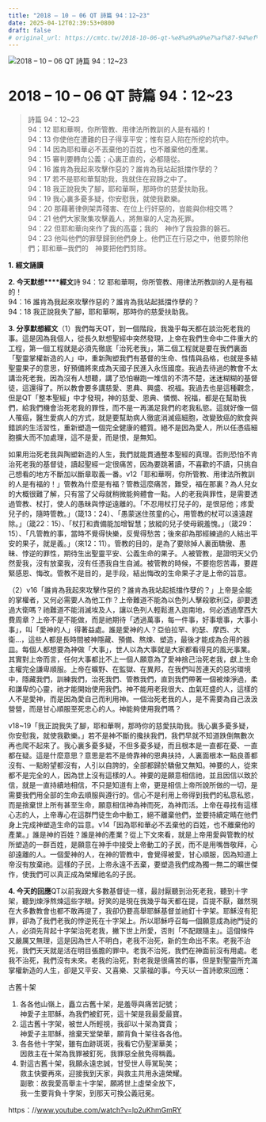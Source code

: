 ```yaml
---
title: "2018 – 10 – 06 QT 詩篇 94：12~23"
date: 2025-04-12T02:39:53+0800
draft: false
# original_url: https://cmtc.tw/2018-10-06-qt-%e8%a9%a9%e7%af%87-94%ef%bc%9a1223
---
```


![2018 – 10 – 06 QT 詩篇 94：12\~23](/images/qt.jpg   "2018 – 10 – 06 QT 詩篇 94：12\~23")

# 2018 – 10 – 06 QT 詩篇 94：12\~23

> 詩篇 94：12\~23  
> 94：12 耶和華啊，你所管教、用律法所教訓的人是有福的！  
> 94：13 你使他在遭難的日子得享平安；惟有惡人陷在所挖的坑中。  
> 94：14 因為耶和華必不丟棄他的百姓，也不離棄他的產業。  
> 94：15 審判要轉向公義；心裏正直的，必都隨從。  
> 94：16 誰肯為我起來攻擊作惡的？誰肯為我站起抵擋作孽的？  
> 94：17 若不是耶和華幫助我，我就住在寂靜之中了。  
> 94：18 我正說我失了腳，耶和華啊，那時你的慈愛扶助我。  
> 94：19 我心裏多憂多疑，你安慰我，就使我歡樂。  
> 94：20 那藉著律例架弄殘害、在位上行奸惡的，豈能與你相交嗎？  
> 94：21 他們大家聚集攻擊義人，將無辜的人定為死罪。  
> 94：22 但耶和華向來作了我的高臺；我的　神作了我投靠的磐石。  
> 94：23 他叫他們的罪孽歸到他們身上。他們正在行惡之中，他要剪除他們；耶和華─我們的　神要把他們剪除。

**1.** **經文誦讀**

**2. 今天默想****經文**詩 94：12 耶和華啊，你所管教、用律法所教訓的人是有福的！  
94：16 誰肯為我起來攻擊作惡的？誰肯為我站起抵擋作孽的？  
94：18 我正說我失了腳，耶和華啊，那時你的慈愛扶助我。

**3. 分享默想經文**（1）我們每天QT，到一個階段，我幾乎每天都在談治死老我的事。這是因為我個人，從長久默想聖經中突然發現，上帝在我們生命中二件重大的工程，第一個工程就是必須先徹底「治死老我」，第二個工程就是要在我們裏面「聖靈掌權新造的人」中，重新陶塑我們有基督的生命、性情與品格，也就是多結聖靈果子的意思，好預備將來成為天國子民進入永恆國度。我過去待過的教會不太講治死老我，因為沒有人想聽，講了恐怕嚇跑一堆信的不清不楚，迷迷糊糊的基督徒，這還得了。所以教會要多講慈愛、恩典、興盛、祝福。我過去也是這種觀念，但是QT「整本聖經」中才發現，神的慈愛、恩典、憐憫、祝福，都是在幫助我們，給我們機會治死老我的罪性，而不是一再滿足我們的老我私慾。這就好像一個人罹癌，醫生愛病人的方式，就是要幫助病人徹底消滅癌細胞，改變致癌的飲食與錯誤的生活習性，重新塑造一個完全健康的體質。絕不是因為愛人，所以任憑癌細胞擴大而不加處理，這不是愛，而是恨，是無知。

如果用治死老我與陶塑新造的人生，我們就能貫通整本聖經的真理。否則恐怕不肯治死老我的基督徒，讀起聖經一定很痛苦，因為要跳著讀，不喜歡的不讀，只挑自己想看的地方不斷加以斷章取義一番。v12「耶和華啊，你所管教、用律法所教訓的人是有福的！」管教為什麼是有福？管教這麼痛苦，難受，福在那裏？為人兒女的大概很難了解，只有當了父母就稍微能夠體會一點。人的老我與罪性，是需要透過管教、杖打，使人的愚昧與悖逆遠離的。「不忍用杖打兒子的，是恨惡他；疼愛兒子的，隨時管教。」（箴13：24）、「愚蒙迷住孩童的心，用管教的杖可以遠遠趕除。」（箴22：15）、「杖打和責備能加增智慧；放縱的兒子使母親羞愧。」（箴29：15）、「凡管教的事，當時不覺得快樂，反覺得愁苦；後來卻為那經練過的人結出平安的果子，就是義。」（來12：11）。管教的目的，是為了要除掉人裏面驕傲、愚昧、悖逆的罪性，期待生出聖靈平安、公義生命的果子。人被管教，是證明天父仍然愛我，沒有放棄我，沒有任憑我自生自滅。被管教的時候，不要抱怨苦毒，要趕緊感恩、悔改。管教不是目的，是手段，結出悔改的生命果子才是上帝的旨意。

（2）v16「誰肯為我起來攻擊作惡的？誰肯為我站起抵擋作孽的？」上帝是全能的掌權者，又何必需要人為他工作？上帝難道不能為以色列人擊殺歌利亞，卻要透過大衛嗎？祂難道不能消滅埃及人，讓以色列人輕鬆進入迦南地，何必透過摩西大費周章？上帝不是不能做，而是祂期待「透過萬事，每一件事，好事壞事，大事小事」，叫「愛神的人」得著益處。誰是愛神的人？亞伯拉罕、約瑟、摩西、大衛…，這些人都是長時間被神隱藏、預備、熬煉、塑造，最後才能成為合用的器皿。每個人都想要為神做「大事」，世人以為大事就是大家都看得見的風光事業。其實對上帝而言，任何大事都比不上一個人願意為了愛神捨己治死老我，獻上生命主權完全謙卑順服。上帝在曠野、在監獄、在異邦，在我們叫苦連天的惡劣環境中，隱藏我們，訓練我們，治死我們、管教我們，直到我們帶著一個被煉淨過，柔和謙卑的心靈，祂才能開始使用我們。神不能用老我很大、血氣旺盛的人，這樣的人不是愛神，而是因為愛自己而利用神。一個治死老我的人，是不需要為自己汲汲營營，而是甘心順服至死忠心的人。神能夠使用我們嗎？

v18\~19「我正說我失了腳，耶和華啊，那時你的慈愛扶助我。我心裏多憂多疑，你安慰我，就使我歡樂。」若不是神不斷的攙扶我們，我們早就不知道跌倒無數次再也爬不起來了。我心裏多憂多疑，不但多憂多疑，而且根本是一直都在憂、一直都在疑。這是什麼意思？意思是若不是倚靠神的恩典扶持，人裏面根本一點良善都沒有、一點盼望都沒有，人引以自誇的，全部都歸於驕傲又無知。神要的人，從來都不是完全的人，因為世上沒有這樣的人。神要的是願意相信祂，並且因信以致於信，就是一直持續地相信，不只是知道有上帝，更是相信上帝所說所做的一切，是需要我們用全部的生命去順服與遵行的。信心不是利用上帝得到我們的私意私慾，而是捨棄世上所有甚至生命，願意相信神為神而死，為神而活。上帝在尋找有這樣心志的人，上帝專心在這群門徒生命中動工，絕不離棄他們，並要持續定睛在他們身上完成神塑造生命的旨意。v14「因為耶和華必不丟棄他的百姓，也不離棄他的產業。」誰是神的百姓？誰是神的產業？從上下文來看，就是上帝用愛與管教的杖所塑造的一群百姓，是願意在神手中接受上帝動工的子民，而不是用嘴唇敬拜，心卻遠離的人。一個愛神的人，在神的管教中，會覺得被愛，甘心順服，因為知道上帝沒有放棄祂。這樣的子民，上帝永遠不丟棄，要塑造我們成為獨一無二的曠世傑作，使我們可以真正成為榮耀祂名的子民。

**4. 今天的回應**QT以前我跟大多數基督徒一樣，最討厭聽到治死老我，聽到十字架，聽到煉淨熬煉這些字眼。好笑的是現在我幾乎每天都在提，百提不厭，雖然現在大多數教會也都不敢再提了，我卻仍要高舉耶穌基督並祂釘十字架。耶穌沒有犯罪，卻為了我們老我的悖逆死在十字架上。所以耶穌呼召每一個願意成為祂門徒的人，必須先背起十字架治死老我，撇下世上所愛，否則「不配跟隨主」。這個條件又嚴厲又無理，這是因為世人不明白，老我不治死，新的生命出不來。老我不治死，我們天天就是活在明目張膽的罪中。老我不治死，我們在神面前沒有用處。老我不治死，我們沒有未來。老我的治死，對老我是很痛苦的事，但是對聖靈所充滿掌權新造的人生，卻是又平安、又喜樂、又蒙福的事。今天以一首詩歌來回應：

古舊十架  
1. 各各他山嶺上，矗立古舊十架，是羞辱與痛苦記號；  
神愛子主耶穌，為我們被釘死，這十架是我最愛最寶。  
2. 這古舊十字架，被世人所輕視，我卻以十架為寶貴；  
神愛子主耶穌，捨棄天堂榮華，願背負十架往各各他。  
3. 各各他十字架，雖有血跡斑斑，我看它仍聖潔華美；  
因救主在十架為我罪被釘死，我罪惡全赦免得稱義。  
4. 對這古舊十架，我願永遠忠誠，甘受世人辱駡恥笑；  
救主快要再來，迎接我到天家，與救主共用永遠榮耀。  
副歌：故我愛高舉主十字架，願將世上虛榮全放下，  
我一生要背負十字架，到那天可換公義冠冕。

https：//www.youtube.com/watch?v=lp2uKhmGmRY